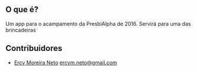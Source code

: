 
## O que é?
Um app para o acampamento da PresbiAlpha de 2016. Servirá para uma das brincadeiras

## Contribuidores

* [Ercy Moreira Neto](https://github.com/panda-coder) <ercym.neto@gmail.com>
